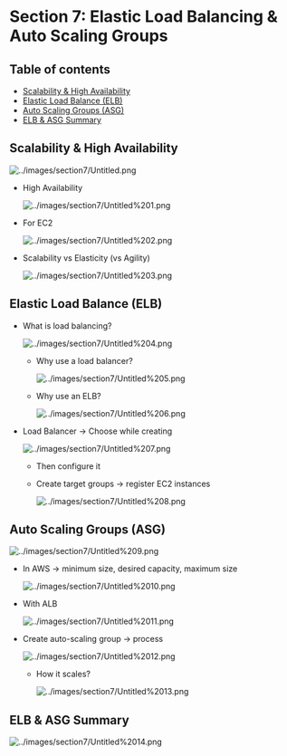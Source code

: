 # Section 7: Elastic Load Balancing & Auto Scaling Groups

## Table of contents
  - [Scalability & High Availability](#scalability--high-availability)
  - [Elastic Load Balance (ELB)](#elastic-load-balance-elb)
  - [Auto Scaling Groups (ASG)](#auto-scaling-groups-asg)
  - [ELB & ASG Summary](#elb--asg-summary)

## Scalability & High Availability

![../images/section7/Untitled.png](../images/section7/Untitled.png)

- High Availability

    ![../images/section7/Untitled%201.png](../images/section7/Untitled%201.png)

- For EC2

    ![../images/section7/Untitled%202.png](../images/section7/Untitled%202.png)

- Scalability vs Elasticity (vs Agility)

    ![../images/section7/Untitled%203.png](../images/section7/Untitled%203.png)

## Elastic Load Balance (ELB)

- What is load balancing?

    ![../images/section7/Untitled%204.png](../images/section7/Untitled%204.png)

    - Why use a load balancer?

        ![../images/section7/Untitled%205.png](../images/section7/Untitled%205.png)

    - Why use an ELB?

        ![../images/section7/Untitled%206.png](../images/section7/Untitled%206.png)

- Load Balancer → Choose while creating

    ![../images/section7/Untitled%207.png](../images/section7/Untitled%207.png)

    - Then configure it
    - Create target groups → register EC2 instances

        ![../images/section7/Untitled%208.png](../images/section7/Untitled%208.png)

## Auto Scaling Groups (ASG)

![../images/section7/Untitled%209.png](../images/section7/Untitled%209.png)

- In AWS → minimum size, desired capacity, maximum size

    ![../images/section7/Untitled%2010.png](../images/section7/Untitled%2010.png)

- With ALB

    ![../images/section7/Untitled%2011.png](../images/section7/Untitled%2011.png)

- Create auto-scaling group → process

    ![../images/section7/Untitled%2012.png](../images/section7/Untitled%2012.png)

    - How it scales?

        ![../images/section7/Untitled%2013.png](../images/section7/Untitled%2013.png)

## ELB & ASG Summary

![../images/section7/Untitled%2014.png](../images/section7/Untitled%2014.png)